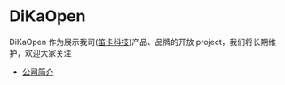 # DiKaOpen 

 DiKaOpen 作为展示我司([笛卡科技](http://www.dikait.com "官网"))产品、品牌的开放 project，我们将长期维护，欢迎大家关注

- [公司简介](%E5%85%AC%E5%8F%B8%E7%AE%80%E4%BB%8B.md)

